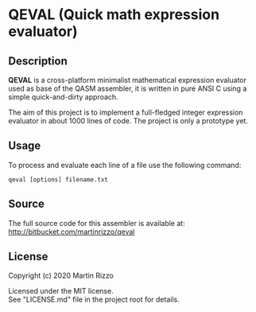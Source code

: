 QEVAL (Quick math expression evaluator)
=================================

Description
-----------

**QEVAL** is a cross-platform minimalist mathematical expression evaluator used as base of the QASM assembler, it is written in pure ANSI C using a simple quick-and-dirty approach.

The aim of this project is to implement a full-fledged integer expression evaluator in about 1000 lines of code. The project is only a prototype yet.


Usage
-----
To process and evaluate each line of a file use the following command:
    
    qeval [options] filename.txt

    
Source
------

The full source code for this assembler is available at: <br/>
<http://bitbucket.com/martinrizzo/qeval>


License
-------

Copyright (c) 2020 Martin Rizzo

Licensed under the MIT license. <br/>
See "LICENSE.md" file in the project root for details.

